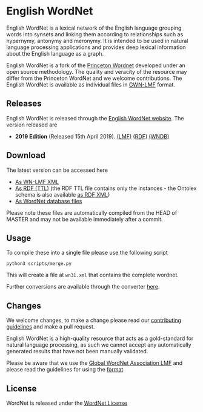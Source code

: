 # English WordNet

English WordNet is a lexical network of the English language grouping words into synsets and linking them according
to relationships such as hypernymy, antonymy and meronymy. It is intended to be used in natural language processing 
applications and provides deep lexical information about the English language as a graph.

English WordNet is a fork of the [Princeton Wordnet](https://wordnet.princeton.edu/) developed under
an open source methodology. The quality and veracity of the resource may differ from the Princeton 
WordNet and we welcome contributions. The English WordNet is available as individual files in [GWN-LMF](http://globalwordnet.github.io/schemas/) format.

## Releases

English WordNet is released through the [English WordNet website](https://en-word.net/). The version released are

* **2019 Edition** (Released 15th April 2019). [(LMF)](https://en-word.net/english-wordnet-2019.xml.gz)
[(RDF)](https://en-word.net/english-wordnet-2019.ttl.gz)
[(WNDB)](https://en-word.net/english-wordnet-2019.zip)

## Download

The latest version can be accessed here

* [As WN-LMF XML](http://server1.nlp.insight-centre.org/enwordnet-update/english-wordnet-3.3.xml)
* [As RDF (TTL)](http://server1.nlp.insight-centre.org/enwordnet-update/english-wordnet-3.3.ttl) (the RDF TTL file contains only the instances - the Ontolex schema is also available [as RDF XML](https://www.w3.org/ns/lemon/ontolex))
* [As WordNet database files](http://server1.nlp.insight-centre.org/enwordnet-update/english-wordnet-3.3.zip)

Please note these files are automatically compiled from the HEAD of MASTER and 
may not be available immediately after a commit.

## Usage

To compile these into a single file please use the following script

    python3 scripts/merge.py

This will create a file at `wn31.xml` that contains the complete wordnet.

Further conversions are available through the converter [here](http://server1.nlp.insight-centre.org/gwn-converter).

## Changes

We welcome changes, to make a change please read our [contributing guidelines](CONTRIBUTING.md) 
and make a pull request.

English WordNet is a high-quality resource that acts as a gold-standard for natural language processing,
as such we cannot accept any automatically generated results that have not been manually validated.

Please be aware that we use the [Global WordNet Association LMF](https://globalwordnet.github.io/schemas/) and please read the guidelines for using the [format](FORMAT.md)

## License

WordNet is released under the [WordNet License](https://wordnet.princeton.edu/license-and-commercial-use)


